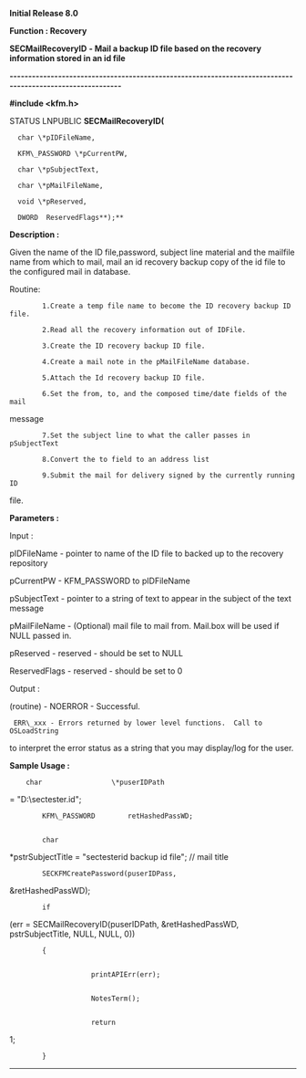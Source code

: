 




<!--
 /\* Font Definitions \*/
 @font-face
 {font-family:"Tms Rmn";
 panose-1:2 2 6 3 4 5 5 2 3 4;}
@font-face
 {font-family:Helv;
 panose-1:2 11 6 4 2 2 2 3 2 4;}
@font-face
 {font-family:"Cambria Math";
 panose-1:2 4 5 3 5 4 6 3 2 4;}
 /\* Style Definitions \*/
 p.MsoNormal, li.MsoNormal, div.MsoNormal
 {margin-top:0cm;
 margin-right:0cm;
 margin-bottom:8.0pt;
 margin-left:0cm;
 line-height:107%;
 font-size:11.0pt;
 font-family:"Calibri",sans-serif;}
.MsoChpDefault
 {font-size:11.0pt;}
.MsoPapDefault
 {margin-bottom:8.0pt;
 line-height:107%;}
 /\* Page Definitions \*/
 @page WordSection1
 {size:612.0pt 792.0pt;
 margin:72.0pt 72.0pt 72.0pt 72.0pt;}
div.WordSection1
 {page:WordSection1;}
-->




**Initial Release 8.0**



**Function : Recovery**



**SECMailRecoveryID** **- Mail a
backup ID file based on the recovery information stored in an id file**


**----------------------------------------------------------------------------------------------------------**



**#include <kfm.h>**



STATUS
LNPUBLIC **SECMailRecoveryID(**  

      char \*pIDFileName,  

      KFM\_PASSWORD \*pCurrentPW,  

      char \*pSubjectText,  

      char \*pMailFileName,  

      void \*pReserved,  

      DWORD  ReservedFlags**);**



**Description :**



Given the
name of the ID file,password, subject line material and the mailfile name from
which to mail, mail an id recovery backup copy of the id file to the configured
mail in database.


Routine:  

            1.Create a temp file name to become the ID recovery backup ID file.  

            2.Read all the recovery information out of IDFile.  

            3.Create the ID recovery backup ID file.  

            4.Create a mail note in the pMailFileName database.  

            5.Attach the Id recovery backup ID file.  

            6.Set the from, to, and the composed time/date fields of the mail
message  

            7.Set the subject line to what the caller passes in pSubjectText  

            8.Convert the to field to an address list  

            9.Submit the mail for delivery signed by the currently running ID
file.


 


**Parameters :**



Input :  

pIDFileName  -  pointer to name of the ID file to backed up to the recovery
repository  

  

pCurrentPW  -  KFM\_PASSWORD to pIDFileName  

  

pSubjectText  -  pointer to a string of text to appear in  the subject of the
text message  

  

pMailFileName  -  (Optional) mail file to mail from. Mail.box will be used if
NULL passed in.  

  

pReserved  -  reserved - should be set to NULL  

  

ReservedFlags  -  reserved - should be set to 0  

  




Output :  

(routine)  -  NOERROR - Successful.  

     ERR\_xxx - Errors returned by lower level functions.  Call to OSLoadString
to interpret the error status as a string that you may display/log for the
user.  

  

  




 **Sample Usage :**


        char                 \*puserIDPath
= "D:\\sectester.id";


            KFM\_PASSWORD        retHashedPassWD;


            char
\*pstrSubjectTitle = "sectesterid backup id file";                    //
mail title


 


            SECKFMCreatePassword(puserIDPass,
&retHashedPassWD);


 


            if
(err = SECMailRecoveryID(puserIDPath, &retHashedPassWD, pstrSubjectTitle,
NULL, NULL, 0))


            {


                        printAPIErr(err);


                        NotesTerm();


                        return
1;                                    


            }


 




----------------------------------------------------------------------------------------------------------


 





